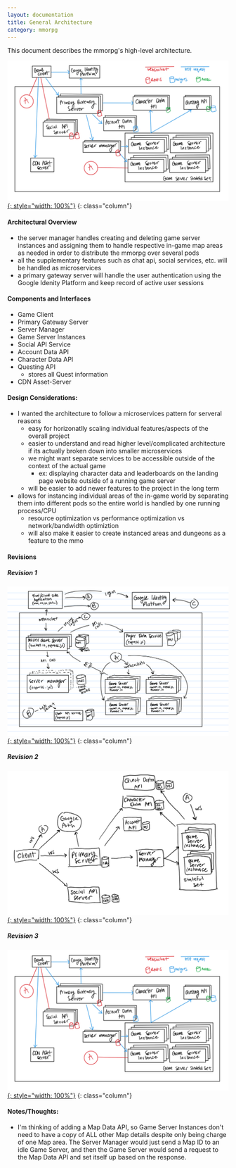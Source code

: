 ```yaml
---
layout: documentation
title: General Architecture
category: mmorpg
---
```


This document describes the mmorpg's high-level architecture.

[![architecture_diagram](/assets/images/mmorpg_pictures/architecture-diagram.jpg){: style="width: 100%"}](/assets/images/mmorpg_pictures/architecture-diagram.jpg)
{: class="column"}

#### Architectural Overview

* the server manager handles creating and deleting game server instances and assigning them to handle respective in-game map areas as needed in order to distribute the mmorpg over several pods
* all the supplementary features such as chat api, social services, etc. will be handled as microservices
* a primary gateway server will handle the user authentication using the Google Idenity Platform and keep record of active user sessions

#### Components and Interfaces

* Game Client
* Primary Gateway Server
* Server Manager
* Game Server Instances
* Social API Service
* Account Data API
* Character Data API
* Questing API
	* stores all Quest information
* CDN Asset-Server


#### Design Considerations:
* I wanted the architecture to follow a microservices pattern for serveral reasons
	* easy for horizonatlly scaling individual features/aspects of the overall project
	* easier to understand and read higher level/complicated architecture if its actually broken down into smaller microservices
	* we might want separate services to be accessible outside of the context of the actual game
		* ex: displaying character data and leaderboards on the landing page website outside of a running game server
	* will be easier to add newer features to the project in the long term
* allows for instancing individual areas of the in-game world by separating them into different pods so the entire world is handled by one running process/CPU
	* resource optimization vs performance optimization vs network/bandwidth optimiztion
	* will also make it easier to create instanced areas and dungeons as a feature to the mmo

#### Revisions

##### Revision 1
[![l2_diagram](/assets/images/mmorpg_pictures/l2-diagram.png){: style="width: 100%"}](/assets/images/mmorpg_pictures/l2-diagram.png)
{: class="column"}

##### Revision 2
[![low_spec_diagram](/assets/images/mmorpg_pictures/low-spec-diagram.jpg){: style="width: 100%"}](/assets/images/mmorpg_pictures/low-spec-diagram.jpg)
{: class="column"}

##### Revision 3
[![architecture_diagram](/assets/images/mmorpg_pictures/architecture-diagram.jpg){: style="width: 100%"}](/assets/images/mmorpg_pictures/architecture-diagram.jpg)
{: class="column"}

#### Notes/Thoughts:
* I'm thinking of adding a Map Data API, so Game Server Instances don't need to have a copy of ALL other Map details despite only being charge of one Map area.  The Server Manager would just send a Map ID to an idle Game Server, and then the Game Server would send a request to the Map Data API and set itself up based on the response.

<br/>
